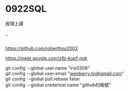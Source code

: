 # 0922SQL
致理上課

  _
## 
https://github.com/roberthsu2003

https://meet.google.com/zfb-kupf-nok

git config --global user.name "iris0306"  
git config --global user.email "wenberry.lin@gmail.com"  
git config --global pull.rebase false  
git config --global credential.name "github的帳號"
